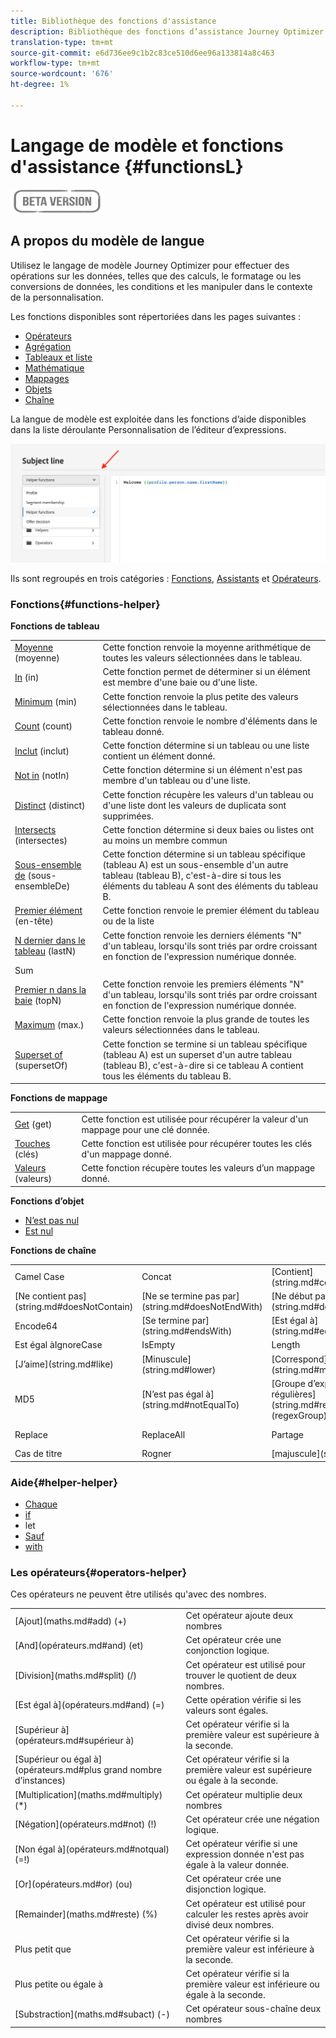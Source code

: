 ```yaml
---
title: Bibliothèque des fonctions d'assistance
description: Bibliothèque des fonctions d’assistance Journey Optimizer
translation-type: tm+mt
source-git-commit: e6d736ee9c1b2c83ce510d6ee96a133814a8c463
workflow-type: tm+mt
source-wordcount: '676'
ht-degree: 1%

---
```



# Langage de modèle et fonctions d&#39;assistance {#functionsL}

![](../../assets/do-not-localize/badge.png)


## A propos du modèle de langue

Utilisez le langage de modèle Journey Optimizer pour effectuer des opérations sur les données, telles que des calculs, le formatage ou les conversions de données, les conditions et les manipuler dans le contexte de la personnalisation.

Les fonctions disponibles sont répertoriées dans les pages suivantes :

* [Opérateurs](operators.md)
* [Agrégation](aggregation.md)
* [Tableaux et liste](arrays-list.md)
* [Mathématique](maths.md)
* [Mappages](maps.md)
* [Objets](objects.md)
* [Chaîne](string.md)

La langue de modèle est exploitée dans les fonctions d’aide disponibles dans la liste déroulante Personnalisation de l’éditeur d’expressions.

![](../assets/access-helper-functions.png)

Ils sont regroupés en trois catégories : [Fonctions](#functions-helper), [Assistants](#helper-helper) et [Opérateurs](#operators-helper).

### Fonctions{#functions-helper}

**Fonctions de tableau**

<table>
    <tr>
        <td><a href="aggregation.md#average">Moyenne</a>  (moyenne)</td><td>Cette fonction renvoie la moyenne arithmétique de toutes les valeurs sélectionnées dans le tableau.</td>
    </tr>
    <tr>
        <td><a href="arrays-list.md#in">In</a> (in)</td><td>Cette fonction permet de déterminer si un élément est membre d'une baie ou d'une liste.</td>
    </tr>
    <tr>
        <td><a href="aggregation.md#min">Minimum</a> (min)</td><td>Cette fonction renvoie la plus petite des valeurs sélectionnées dans le tableau.</td>
    </tr>
    <tr>
        <td><a href="aggregation.md#count">Count</a> (count)</td><td>Cette fonction renvoie le nombre d'éléments dans le tableau donné.</td>
    </tr>
    <tr>
        <td><a href="arrays-list.md#includes">Inclut</a>  (inclut)</td><td>Cette fonction détermine si un tableau ou une liste contient un élément donné.</td>
    </tr>
    <tr>
        <td><a href="arrays-list.md#notin">Not in</a> (notIn)</td><td>Cette fonction détermine si un élément n'est pas membre d'un tableau ou d'une liste.</td>
    </tr>
    <tr>
        <td><a href="arrays-list.md#distinct">Distinct</a>  (distinct)</td><td>Cette fonction récupère les valeurs d'un tableau ou d'une liste dont les valeurs de duplicata sont supprimées.</td>
    </tr>
    <tr>
        <td><a href="arrays-list.md#intersects">Intersects</a>  (intersectes)</td><td>Cette fonction détermine si deux baies ou listes ont au moins un membre commun</td>
    </tr>
    <tr>
        <td><a href="arrays-list.md#subset">Sous-ensemble de</a> (sous-ensembleDe)</td><td>Cette fonction détermine si un tableau spécifique (tableau A) est un sous-ensemble d'un autre tableau (tableau B), c'est-à-dire si tous les éléments du tableau A sont des éléments du tableau B.</td>
    </tr>
    <tr>
        <td><a href="arrays-list.md#head">Premier élément</a>  (en-tête)</td><td>Cette fonction renvoie le premier élément du tableau ou de la liste</td>
    </tr>
    <tr>
        <td><a href="arrays-list.md#last-n">N dernier dans le tableau</a>  (lastN)</td><td>Cette fonction renvoie les derniers éléments "N" d'un tableau, lorsqu'ils sont triés par ordre croissant en fonction de l'expression numérique donnée.</td>
    </tr>
    <tr>
        <td>Sum</td><td></td>
    </tr>
    <tr>
        <td><a href="arrays-list.md#first-n">Premier n dans la baie</a>  (topN)</td><td>Cette fonction renvoie les premiers éléments "N" d'un tableau, lorsqu'ils sont triés par ordre croissant en fonction de l'expression numérique donnée.</td>
    </tr>
    <tr>
        <td><a href="aggregation.md#max">Maximum</a> (max.)</td><td>Cette fonction renvoie la plus grande de toutes les valeurs sélectionnées dans le tableau.</td>
    </tr>
    <tr>
    <td><a href="arrays-list.md#superset">Superset of</a> (supersetOf)</td><td>Cette fonction se termine si un tableau spécifique (tableau A) est un superset d'un autre tableau (tableau B), c'est-à-dire si ce tableau A contient tous les éléments du tableau B.</td>
    </tr>
</table>


**Fonctions de mappage**

<table>
    <tr>
        <td><a href="maps.md#get">Get</a> (get)</td><td>Cette fonction est utilisée pour récupérer la valeur d'un mappage pour une clé donnée.</td>
    </tr>
    <tr>
        <td><a href="maps.md#keys">Touches</a>  (clés)</td><td>Cette fonction est utilisée pour récupérer toutes les clés d'un mappage donné.</td>
    </tr>
    <tr>
        <td><a href="maps.md#values">Valeurs</a>  (valeurs)</td><td>Cette fonction récupère toutes les valeurs d’un mappage donné.</td>
    </tr>
</table>

**Fonctions d’objet**

* [N’est pas nul](objects.md#isNotNull)
* [Est nul](objects.md#isNull)

**Fonctions de chaîne**

<table>
    <tr>
        <td>Camel Case</td>
        <td>Concat</td>
        <td>[Contient](string.md#contains)</td>
    </tr>
    <tr>
        <td>[Ne contient pas](string.md#doesNotContain)</td>
        <td>[Ne se termine pas par](string.md#doesNotEndWith)</td>
        <td>[Ne début pas avec](string.md#doesNotStartWith)</td>
    </tr>
    <tr>
        <td>Encode64</td>
        <td>[Se termine par](string.md#endsWith)</td>
        <td>[Est égal à](string.md#equals)</td>
    </tr>
    <tr>
        <td>Est égal àIgnoreCase</td>
        <td>IsEmpty</td>
        <td>Length</td>
    </tr>
    <tr>
        <td>[J’aime](string.md#like)</td>
        <td>[Minuscule](string.md#lower)</td>
        <td>[Correspond](string.md#match)</td>
    </tr>
    <tr>
        <td> MD5</td>
        <td>[N’est pas égal à](string.md#notEqualTo)</td>
        <td>[Groupe d’expressions régulières](string.md#regexGroup) (regexGroup)</td>
    </tr>
    <tr>
        <td>Replace</td><td>ReplaceAll</td>
        <td>Partage</td>
        <td>[Débuts avec](string.md#démarreAvec)</td>
    </tr>
    <tr>
        <td>Cas de titre</td>
        <td>Rogner</td>
        <td>[majuscule](string.md#upper)</td>
    </tr>
</table>

### Aide{#helper-helper}

* [Chaque](../personalization-syntax.md#each)
* [if](../personalization-syntax.md#if)
* let
* [Sauf](../personalization-syntax.md#unless)
* [with](../personalization-syntax.md#with)

### Les opérateurs{#operators-helper}

Ces opérateurs ne peuvent être utilisés qu&#39;avec des nombres.

<table>
    <tr>
        <td>[Ajout](maths.md#add) (+)</td>
        <td>Cet opérateur ajoute deux nombres</td>
    </tr>
    <tr>
        <td>[And](opérateurs.md#and) (et)</td>
        <td>Cet opérateur crée une conjonction logique.</td>
    </tr>
    <tr>
        <td>[Division](maths.md#split) (/)</td>
        <td>Cet opérateur est utilisé pour trouver le quotient de deux nombres.</td>
    </tr>
    <tr>
        <td>[Est égal à](opérateurs.md#and) (=)</td>
        <td>Cette opération vérifie si les valeurs sont égales.</td>
    </tr>
    <tr>
        <td>[Supérieur à](opérateurs.md#supérieur à)</td>
        <td>Cet opérateur vérifie si la première valeur est supérieure à la seconde.</td>
    </tr>
    <tr>
        <td>[Supérieur ou égal à](opérateurs.md#plus grand nombre d’instances)</td>
        <td>Cet opérateur vérifie si la première valeur est supérieure ou égale à la seconde.</td>
    </tr>
    <tr>
        <td>[Multiplication](maths.md#multiply) (*) </td>
        <td>Cet opérateur multiplie deux nombres</td>
    </tr>
    <tr>
        <td>[Négation](opérateurs.md#not) (!) </td>
        <td>Cet opérateur crée une négation logique.</td>
    </tr>
    <tr>
        <td>[Non égal à](opérateurs.md#notqual) (=!) </td>
        <td>Cet opérateur vérifie si une expression donnée n'est pas égale à la valeur donnée.</td>
    </tr>
    <tr>
        <td>[Or](opérateurs.md#or) (ou) </td>
        <td>Cet opérateur crée une disjonction logique.</td>
    </tr>
    <tr>
        <td>[Remainder](maths.md#reste) (%) </td>
        <td>Cet opérateur est utilisé pour calculer les restes après avoir divisé deux nombres.</td>
    </tr>
    <tr>
        <td>Plus petit que</td>
        <td>Cet opérateur vérifie si la première valeur est inférieure à la seconde.</td>
    </tr>
    <tr>
        <td>Plus petite ou égale à</td>
        <td>Cet opérateur vérifie si la première valeur est inférieure ou égale à la seconde.</td>
    </tr>
    <tr>
        <td>[Substraction](maths.md#subact) (-) </td>
        <td>Cet opérateur sous-chaîne deux nombres</td>
    </tr>
</table>
